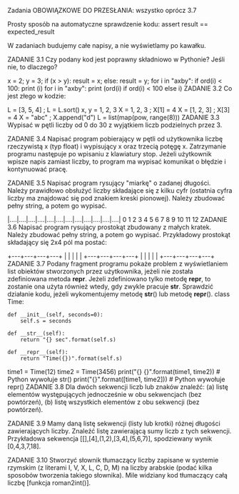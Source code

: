 Zadania
OBOWIĄZKOWE DO PRZESŁANIA: wszystko oprócz 3.7

Prosty sposób na automatyczne sprawdzenie kodu:
assert result == expected_result

W zadaniach budujemy całe napisy, a nie wyświetlamy po kawałku.

ZADANIE 3.1
Czy podany kod jest poprawny składniowo w Pythonie? Jeśli nie, to dlaczego?

x = 2; y = 3;
if (x > y):
    result = x;
else:
    result = y;
for i in "axby": if ord(i) < 100: print (i)
for i in "axby": print (ord(i) if ord(i) < 100 else i)
ZADANIE 3.2
Co jest złego w kodzie:

L = [3, 5, 4] ; L = L.sort()
x, y = 1, 2, 3
X = 1, 2, 3 ; X[1] = 4
X = [1, 2, 3] ; X[3] = 4
X = "abc" ; X.append("d")
L = list(map(pow, range(8)))
ZADANIE 3.3
Wypisać w pętli liczby od 0 do 30 z wyjątkiem liczb podzielnych przez 3.

ZADANIE 3.4
Napisać program pobierający w pętli od użytkownika liczbę rzeczywistą x (typ float) i wypisujący x oraz trzecią potęgę x. Zatrzymanie programu następuje po wpisaniu z klawiatury stop. Jeżeli użytkownik wpisze napis zamiast liczby, to program ma wypisać komunikat o błędzie i kontynuować pracę.

ZADANIE 3.5
Napisać program rysujący "miarkę" o zadanej długości. Należy prawidłowo obsłużyć liczby składające się z kilku cyfr (ostatnia cyfra liczby ma znajdować się pod znakiem kreski pionowej). Należy zbudować pełny string, a potem go wypisać.

|....|....|....|....|....|....|....|....|....|....|....|....|
0    1    2    3    4    5    6    7    8    9   10   11   12
ZADANIE 3.6
Napisać program rysujący prostokąt zbudowany z małych kratek. Należy zbudować pełny string, a potem go wypisać. Przykładowy prostokąt składający się 2x4 pól ma postać:

+---+---+---+---+
|   |   |   |   |
+---+---+---+---+
|   |   |   |   | 
+---+---+---+---+
ZADANIE 3.7
Podany fragment programu pokaże problem z wyświetlaniem list obiektów stworzonych przez użytkownika, jeżeli nie została zdefiniowana metoda __repr__. Jeżeli zdefiniowano tylko metodę __repr__, to zostanie ona użyta również wtedy, gdy zwykle pracuje __str__. Sprawdzić działanie kodu, jeżeli wykomentujemy metodę __str__() lub metodę __repr__().
class Time:

    def __init__(self, seconds=0):
        self.s = seconds

    def __str__(self):
        return "{} sec".format(self.s)

    def __repr__(self):
        return "Time({})".format(self.s)

time1 = Time(12)
time2 = Time(3456)
print("{} {}".format(time1, time2))   # Python wywołuje str()
print("{}".format([time1, time2]))   # Python wywołuje repr()
ZADANIE 3.8
Dla dwóch sekwencji liczb lub znaków znaleźć: (a) listę elementów występujących jednocześnie w obu sekwencjach (bez powtórzeń), (b) listę wszystkich elementów z obu sekwencji (bez powtórzeń).

ZADANIE 3.9
Mamy daną listę sekwencji (listy lub krotki) różnej długości zawierających liczby. Znaleźć listę zawierającą sumy liczb z tych sekwencji. Przykładowa sekwencja [[],[4],(1,2),[3,4],(5,6,7)], spodziewany wynik [0,4,3,7,18].

ZADANIE 3.10
Stworzyć słownik tłumaczący liczby zapisane w systemie rzymskim (z literami I, V, X, L, C, D, M) na liczby arabskie (podać kilka sposobów tworzenia takiego słownika). Mile widziany kod tłumaczący całą liczbę [funkcja roman2int()].
